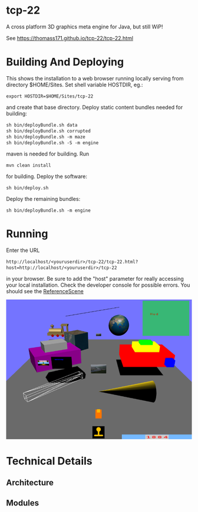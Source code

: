 # tcp-22

A cross platform 3D graphics meta engine for Java, but still WiP!

See https://thomass171.github.io/tcp-22/tcp-22.html




# Building And Deploying

This shows the installation to a web browser running locally serving from
directory $HOME/Sites. Set shell variable HOSTDIR, eg.:

```
export HOSTDIR=$HOME/Sites/tcp-22
```
and create that base directory.
Deploy static content bundles needed for building:

```
sh bin/deployBundle.sh data
sh bin/deployBundle.sh corrupted
sh bin/deployBundle.sh -m maze
sh bin/deployBundle.sh -S -m engine
```
maven is needed for building. Run

```
mvn clean install
```

for building.
Deploy the software:

```
sh bin/deploy.sh
```

Deploy the remaining bundles:

```
sh bin/deployBundle.sh -m engine
```

# Running

Enter the URL
```
http://localhost/<youruserdir>/tcp-22/tcp-22.html?host=http://localhost/<youruserdir>/tcp-22
```
in your browser. Be sure to add the "host" parameter for really accessing your local installation.
Check the developer console for possible errors. 
You should see the [ReferenceScene](engine/src/main/java/de/yard/threed/engine/apps/reference/ReferenceScene.java)

![](docs/ReferenceScene-webgl.png)

# Technical Details

## Architecture

## Modules

